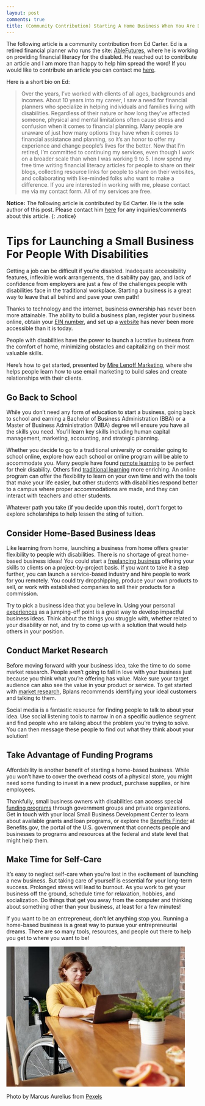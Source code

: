```yaml
---
layout: post
comments: true
title: (Community Contribution) Starting A Home Business When You Are Disabled
---
```


The following article is a community contribution from Ed Carter. Ed is a retired financial planner who runs the site: <a href="https://ablefutures.org/">AbleFutures</a>, where he is working on providing financial literacy for the disabled. He reached out to contribute an article and I am more than happy to help him spread the word! If you would like to contribute an article you can contact me <a href="mailto:nikhil@kumarcode.com">here</a>.

Here is a short bio on Ed:

<blockquote>
Over the years, I’ve worked with clients of all ages, backgrounds and incomes. About 10 years into my career, I saw a need for financial planners who specialize in helping individuals and families living with disabilities. Regardless of their nature or how long they’ve affected someone, physical and mental limitations often cause stress and confusion when it comes to financial planning. Many people are unaware of just how many options they have when it comes to financial assistance and planning, so it’s an honor to offer my experience and change people’s lives for the better.
Now that I’m retired, I’m committed to continuing my services, even though I work on a broader scale than when I was working 9 to 5. I now spend my free time writing financial literacy articles for people to share on their blogs, collecting resource links for people to share on their websites, and collaborating with like-minded folks who want to make a difference.
If you are interested in working with me, please contact me via my contact form. All of my services are free.
</blockquote>

<i class="fa fa-info-circle"></i> **Notice:** The following article is contributed by Ed Carter. He is the sole author of this post. Please contact him [here](https://ablefutures.org/contact-us/) for any inquiries/comments about this article.
{: .notice}

# Tips for Launching a Small Business For People With Disabilities

Getting a job can be difficult if you’re disabled. Inadequate accessibility features, inflexible work arrangements, the disability pay gap, and lack of confidence from employers are just a few of the challenges people with disabilities face in the traditional workplace. Starting a business is a great way to leave that all behind and pave your own path!

Thanks to technology and the internet, business ownership has never been more attainable. The ability to build a business plan, register your business online, obtain your <a href="https://www.zenbusiness.com/ein-number/">EIN number</a>, and set up a <a href="https://themeisle.com/blog/how-to-make-a-small-business-website/">website</a> has never been more accessible than it is today.

People with disabilities have the power to launch a lucrative business from the comfort of home, minimizing obstacles and capitalizing on their most valuable skills.

Here’s how to get started, presented by <a href="https://www.mirilenoff.com/">Mire Lenoff Marketing</a>, where she helps people learn how to use email marketing to build sales and create relationships with their clients.

## Go Back to School

While you don’t need any form of education to start a business, going back to school and earning a Bachelor of Business Administration (BBA) or a Master of Business Administration (MBA) degree will ensure you have all the skills you need. You’ll learn key skills including human capital management, marketing, accounting, and strategic planning.

Whether you decide to go to a traditional university or consider going to school online, explore how each school or online program will be able to accommodate you. Many people have found <a href="https://www.insidehighered.com/digital-learning/views/2018/08/29/online-education-disability-rights-issue-lets-treat-it-way-opinion">remote learning</a> to be perfect for their disability. Others find <a href="https://www.collegechoice.net/choosing-a-college/disability-friendly-universities/">traditional learning</a> more enriching.
An online program can offer the flexibility to learn on your own time and with the tools that make your life easier, but other students with disabilities respond better to a campus where proper accommodations are made, and they can interact with teachers and other students.

Whatever path you take (if you decide upon this route), don’t forget to explore scholarships to help lessen the sting of tuition.

## Consider Home-Based Business Ideas

Like learning from home, launching a business from home offers greater flexibility to people with disabilities. There is no shortage of great home-based business ideas! You could start a <a href="https://www.huntlancer.com/freelance-business-ideas-2020/">freelancing business</a> offering your skills to clients on a project-by-project basis. If you want to take it a step further, you can launch a service-based industry and hire people to work for you remotely. You could try dropshipping, produce your own products to sell, or work with established companies to sell their products for a commission.

Try to pick a business idea that you believe in. Using your personal <a href="https://www.waveapps.com/blog/entrepreneurship/how-to-get-inspired-when-you-want-to-start-a-business">experiences</a> as a jumping-off point is a great way to develop impactful business ideas. Think about the things you struggle with, whether related to your disability or not, and try to come up with a solution that would help others in your position.

## Conduct Market Research

Before moving forward with your business idea, take the time to do some market research. People aren’t going to fall in love with your business just because you think what you’re offering has value. Make sure your target audience can also see the value in your product or service. To get started with <a href="https://articles.bplans.com/how-to-do-market-research/">market research</a>, Bplans recommends identifying your ideal customers and talking to them.

Social media is a fantastic resource for finding people to talk to about your idea. Use social listening tools to narrow in on a specific audience segment and find people who are talking about the problem you’re trying to solve. You can then message these people to find out what they think about your solution!

## Take Advantage of Funding Programs

Affordability is another benefit of starting a home-based business. While you won’t have to cover the overhead costs of a physical store, you might need some funding to invest in a new product, purchase supplies, or hire employees.

Thankfully, small business owners with disabilities can access special <a href="https://www.business.com/articles/resources-business-disabilities/">funding programs</a> through government groups and private organizations. Get in touch with your local Small Business Development Center to learn about available grants and loan programs, or explore the <a href="https://www.benefits.gov/">Benefits Finder</a> at Benefits.gov, the portal of the U.S. government that connects people and businesses to programs and resources at the federal and state level that might help them.

## Make Time for Self-Care

It’s easy to neglect self-care when you’re lost in the excitement of launching a new business. But taking care of yourself is essential for your long-term success. Prolonged stress will lead to burnout. As you work to get your business off the ground, schedule time for relaxation, hobbies, and socialization. Do things that get you away from the computer and thinking about something other than your business, at least for a few minutes!

If you want to be an entrepreneur, don’t let anything stop you. Running a home-based business is a great way to pursue your entrepreneurial dreams. There are so many tools, resources, and people out there to help you get to where you want to be!

<img src="/images/posts/pexels-marcus-aurelius-4063535.jpg" alt="woman-in-yellow-long-sleeve-shirt-sitting-on-chair-in-front-of-brown-wooden-table"/>

Photo by Marcus Aurelius from <a href="https://www.pexels.com/photo/woman-in-yellow-long-sleeve-shirt-sitting-on-chair-in-front-of-brown-wooden-table-4063535/?utm_content=attributionCopyText&utm_medium=referral&utm_source=pexels">Pexels</a>
